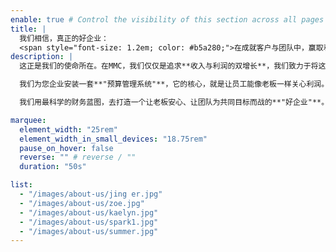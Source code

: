 ```yaml
---
enable: true # Control the visibility of this section across all pages where it is used
title: |
  我们相信，真正的好企业：
  <span style="font-size: 1.2em; color: #b5a280;">在成就客户与团队中，赢取利润。</span>
description: |
  这正是我们的使命所在。在MMC，我们仅仅是追求**收入与利润的双增长**，我们致力于将这个理念系统化。

  我们为您企业安装一套**"预算管理系统"**，它的核心，就是让员工能像老板一样关心利润。因为在这套系统里，**"成就客户"**会被清晰地衡量，**"成就团队"**则与公平、丰厚的回报直接挂钩。

  我们用最科学的财务蓝图，去打造一个让老板安心、让团队为共同目标而战的**"好企业"**。我们是您的增长合伙人，更是您实现这一企业理想的同行者。

marquee:
  element_width: "25rem"
  element_width_in_small_devices: "18.75rem"
  pause_on_hover: false
  reverse: "" # reverse / ""
  duration: "50s"

list:
  - "/images/about-us/jing er.jpg"
  - "/images/about-us/zoe.jpg"
  - "/images/about-us/kaelyn.jpg"
  - "/images/about-us/spark1.jpg"
  - "/images/about-us/summer.jpg"
---
```

